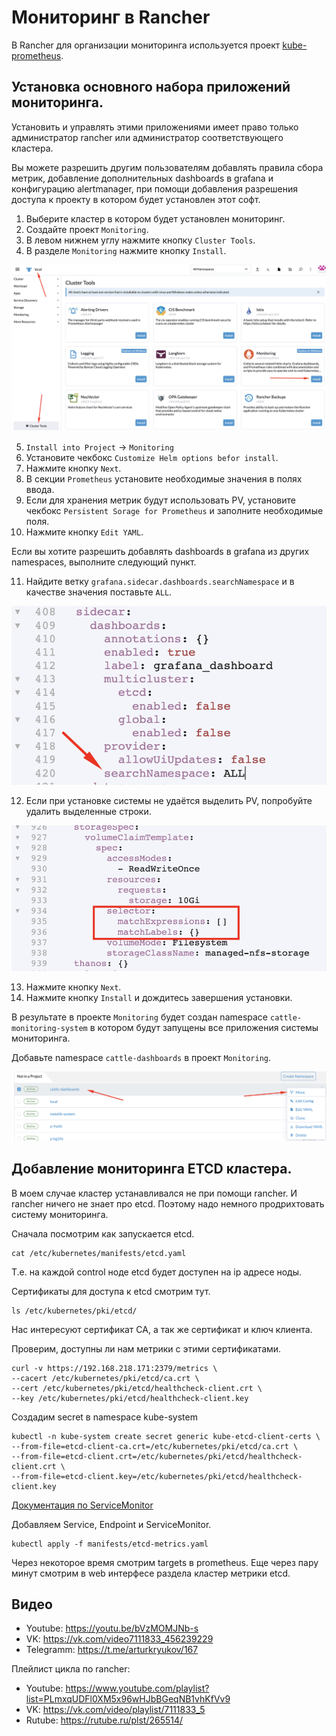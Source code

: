 # Мониторинг в Rancher

В Rancher для организации мониторинга используется проект 
[kube-prometheus](https://github.com/prometheus-operator/kube-prometheus).

## Установка основного набора приложений мониторинга.

Установить и управлять этими приложениями имеет право только администратор rancher или администратор 
соответствующего кластера.

Вы можете разрешить другим пользователям добавлять правила сбора метрик, добавление дополнительных dashboards
в grafana и конфигурацию alertmanager, при помощи добавления разрешения доступа к проекту в котором будет
установлен этот софт.

1. Выберите кластер в котором будет установлен мониторинг.
2. Создайте проект `Monitoring`.
3. В левом нижнем углу нажмите кнопку `Cluster Tools`.
4. В разделе `Monitoring` нажмите кнопку `Install`.

![pic1](images/pic1.png)

5. `Install into Project` -> `Monitoring`
6. Установите чекбокс `Customize Helm options befor install`. 
7. Нажмите кнопку `Next`. 
8. В секции `Prometheus` установите необходимые значения в полях ввода. 
9. Если для хранения метрик будут использовать PV, установите чекбокс `Persistent Sorage for Prometheus` и
   заполните необходимые поля.
10. Нажмите кнопку `Edit YAML`.

Если вы хотите разрешить добавлять dashboards в grafana из других namespaces, выполните следующий пункт.

11. Найдите ветку `grafana.sidecar.dashboards.searchNamespace` и в качестве значения поставьте `ALL`.

![pic2](images/pic2.png)

12. Если при установке системы не удаётся выделить PV, попробуйте удалить выделенные строки.

![pic3](images/pic3.png)

13. Нажмите кнопку `Next`.
14. Нажмите кнопку `Install` и дождитесь завершения установки.

В результате в проекте `Monitoring` будет создан namespace `cattle-monitoring-system` в котором будут запущены 
все приложения системы мониторинга.

Добавьте namespace `cattle-dashboards` в проект `Monitoring`.

![pic4](images/pic4.png)

## Добавление мониторинга ETCD кластера.

В моем случае кластер устанавливался не при помощи rancher. И rancher ничего не знает про etcd. Поэтому надо немного
продрихтовать систему мониторинга.

Сначала посмотрим как запускается etcd. 

```shell
cat /etc/kubernetes/manifests/etcd.yaml
```

Т.е. на каждой control ноде etcd будет доступен на ip адресе ноды.

Сертификаты для доступа к etcd смотрим тут.

```shell
ls /etc/kubernetes/pki/etcd/
```

Нас интересуют сертификат CA, а так же сертификат и ключ клиента.

Проверим, доступны ли нам метрики с этими сертификатами.

```shell
curl -v https://192.168.218.171:2379/metrics \
--cacert /etc/kubernetes/pki/etcd/ca.crt \
--cert /etc/kubernetes/pki/etcd/healthcheck-client.crt \
--key /etc/kubernetes/pki/etcd/healthcheck-client.key
```

Создадим secret в namespace kube-system

```shell
kubectl -n kube-system create secret generic kube-etcd-client-certs \
--from-file=etcd-client-ca.crt=/etc/kubernetes/pki/etcd/ca.crt \
--from-file=etcd-client.crt=/etc/kubernetes/pki/etcd/healthcheck-client.crt \
--from-file=etcd-client.key=/etc/kubernetes/pki/etcd/healthcheck-client.key
```

[Документация по ServiceMonitor](https://github.com/prometheus-operator/prometheus-operator/blob/main/example/prometheus-operator-crd-full/monitoring.coreos.com_servicemonitors.yaml)

Добавляем Service, Endpoint и ServiceMonitor.

```shell
kubectl apply -f manifests/etcd-metrics.yaml
```

Через некоторое время смотрим targets в prometheus. Еще через пару минут смотрим в web интерфесе раздела кластер
метрики etcd.

## Видео

* Youtube: https://youtu.be/bVzMOMJNb-s
* VK: https://vk.com/video7111833_456239229
* Telegramm: https://t.me/arturkryukov/167

Плейлист цикла по rancher: 

* Youtube: https://www.youtube.com/playlist?list=PLmxqUDFl0XM5x96wHJbBGeqNB1vhKfVv9
* VK: https://vk.com/video/playlist/7111833_5
* Rutube: https://rutube.ru/plst/265514/